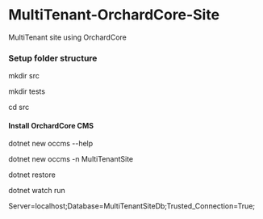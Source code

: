 # MultiTenant-OrchardCore-Site
MultiTenant site using OrchardCore

### Setup folder structure

mkdir src

mkdir tests

cd src

#### Install OrchardCore CMS

dotnet new occms --help

dotnet new occms -n MultiTenantSite

dotnet restore

dotnet watch run

Server=localhost;Database=MultiTenantSiteDb;Trusted_Connection=True;

